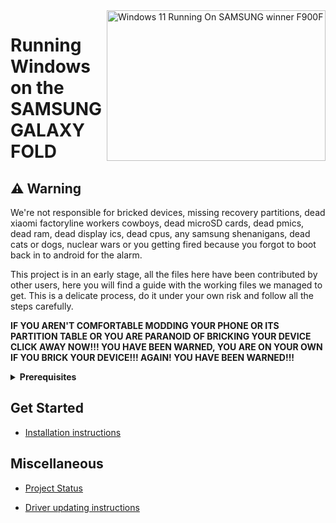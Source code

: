 <img align="right" src="(https://github.com/Ost268/SAMSUNG-WINNER-WindowsARM/blob/main/guide/English/FOLD.png)" width="350" height="241" alt="Windows 11 Running On SAMSUNG winner F900F">


# Running Windows on the SAMSUNG GALAXY FOLD

## ⚠️ Warning

We're not responsible for bricked devices, missing recovery partitions, dead xiaomi factoryline workers cowboys, dead microSD cards, dead pmics, dead ram, dead display ics, dead cpus, any samsung shenanigans, dead cats or dogs, nuclear wars or you getting fired because you forgot to boot back in to android for the alarm.

This project is in an early stage, all the files here have been contributed by other users, here you will find a guide with the working files we managed to get. This is a delicate process, do it under your own risk and follow all the steps carefully.

**IF YOU AREN'T COMFORTABLE MODDING YOUR PHONE OR ITS PARTITION TABLE OR YOU ARE PARANOID OF BRICKING YOUR DEVICE CLICK AWAY NOW!!! YOU HAVE BEEN WARNED, YOU ARE ON YOUR OWN IF YOU BRICK YOUR DEVICE!!! AGAIN! YOU HAVE BEEN WARNED!!!**

<details>
<summary><a><strong>Prerequisites</strong></a></summary>

- Have the bootloader unlocked

- Have the [TWRP](https://xdaforums.com/t/twrp-3-4-0-for-the-samsung-galaxy-fold.4006795/) or [twrp_MOD WITH mount partition esp,win,winpe and included parted](https://mega.nz/file/LoVGETDK#-lwSOZeVRTuyOYOOv84RqhZJs8Ns-ESpoM6cT6-X-Kg) installed

- Have downloaded the [Platform Tools](https://developer.android.com/studio/releases/platform-tools?hl=es-419)

- Have a [Windows 11 Arm ISO](https://uupdump.net/)

- Have [Parted](https://www.mediafire.com/file/s9bjano4pezphou/parted/file) (This file belongs to [Gus33000](https://github.com/gus33000))

- Have the script of [Mass Storage Mode](https://www.mediafire.com/file/m4yecbhu9fifjy7/msc.sh/file) (This file belongs to [Gus33000](https://github.com/gus33000 ) )

- Have the [FOLD Uefi](https://github.com/woa-msmnile/msmnilePkg/releases/tag/2402.86)

- Have the [Drivers](https://github.com/Icesito68/Samsung-SM8150-Drivers) and the [Installer](https://github.com/WOA-Project/DriverUpdater/releases/)

  </summary>
</details>


## Get Started

- [Installation instructions](https://github.com/Ost268/SAMSUNG-WINNER-WindowsARM/blob/main/guide/English/partition.md)


## Miscellaneous

- [Project Status](https://github.com/Ost268/SAMSUNG-WINNER-WindowsARM/blob/main/guide/English/status.md)

- [Driver updating instructions](https://github.com/Ost268/SAMSUNG-WINNER-WindowsARM/blob/main/guide/English/driver-updating.md)
